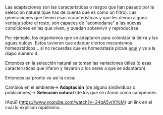 Las adaptaciones son las características o rasgos que han pasado por la selección natural (que has de cuenta que es como un filtro).
Las generaciones que tienen esas características y que les dieron alguna ventaja sobre el resto, son capaces de "acomodarse" a las nuevas condiciones en las que viven, y puedan sobrevivir y reproducirse.


Por ejemplo, los organismos que se adaptaron para colonizar la tierra y las aguas dulces. Estos tuvieron que adaptar ciertos mecanismos homeostáticos... si no recuerdas que es homeostasis pícale [aquí](https://es.slideshare.net/camysgsgsgsg/caractersticas-de-los-seres-vivos-36425101) y ve a la diapo número 4.


Entonces en la selección natural se toman las variaciones útiles (o esas características que rifaron y llevaron a los seres a que se adaptaron).

Entonces pa´pronto va así la cosa:

Cambios en el ambiente-> **Adaptación** (de alguno sindividuos o poblaciones)-> **Selección natural** (de los que se rifaron como campeones.

[Aquí] (https://www.youtube.com/watch?v=34gA5vrXYoM) un link en el cual lo explican rapidísimo.
